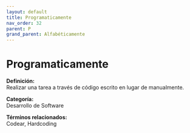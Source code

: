 ```yaml
---
layout: default
title: Programaticamente
nav_order: 32
parent: P
grand_parent: Alfabéticamente
---
```


# Programaticamente

**Definición:**  
Realizar una tarea a través de código escrito en lugar de manualmente.

**Categoría:**  
Desarrollo de Software  

  


**Términos relacionados:**  
Codear, Hardcoding
